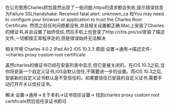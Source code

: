 在公司里用Charles抓包竟然出现了一些问题,https的请求都会失败,提示错误信息为Failure SSLHandshake: Received fatal alert: unknown_ca 和You may need to configure your browser or application to trust the Charles Root Certificate. 然而之前任何问题都没有,并且相关设置都正确:Mac上安装了Charles的根证书,并且设置了始终信任,然后手机上也登录了http://chls.pro/ssl安装了描述文件,一切都按正常程序走的,但是错误始终无法解决

相关环境
Charles 4.0.2
iPad Air2 iOS 10.3.3
原因
设置->通用->描述文件->charles proxy custom root certificate

虽然charles的根证书已经在安装列表中显示,但它是被关闭的。在iOS 10.3之前,当你将安装一个自定义证书,iOS会默认信任,不需要进一步的设置。而iOS 10.3之后,安装新的自定义证书默认是不受信任的。如果要信任已安装的自定义证书,需要手动打开开关以信任证书。

解决
设置->通用->关于本机->证书信任设置-> 找到charles proxy custom root certificate然后信任该证书即可.